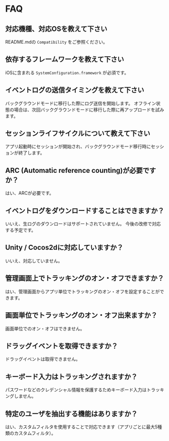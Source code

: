 # FAQ

## 対応機種、対応OSを教えて下さい

README.mdの `Compatibility` をご参照ください。


## 依存するフレームワークを教えて下さい

iOSに含まれる `SystemConfiguration.framework` が必須です。


## イベントログの送信タイミングを教えて下さい

バックグラウンドモードに移行した際にログ送信を開始します。
オフライン状態の場合は、次回バックグラウンドモードに移行した際に再アップロードを試みます。


## セッションライフサイクルについて教えて下さい

アプリ起動時にセッションが開始され、バックグラウンドモード移行時にセッションが終了します。	


## ARC (Automatic reference counting)が必要ですか？

はい、ARCが必要です。


## イベントログをダウンロードすることはできますか？

いいえ、生ログのダウンロードはサポートされていません。
今後の改修で対応する予定です。


## Unity / Cocos2dに対応していますか？

いいえ、対応していません。


## 管理画面上でトラッキングのオン・オフできますか？

はい、管理画面からアプリ単位でトラッキングのオン・オフを設定することができます。


## 画面単位でトラッキングのオン・オフ出来ますか？

画面単位でのオン・オフはできません。


## ドラッグイベントを取得できますか？

ドラッグイベントは取得できません。


## キーボード入力はトラッキングされますか？

パスワードなどのクレデンシャル情報を保護するためキーボード入力はトラッキングしません。


## 特定のユーザを抽出する機能はありますか？

はい、カスタムフィルタを使用することで対応できます（アプリごとに最大5種類のカスタムフィルタ）。
